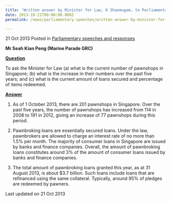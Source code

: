 ```yaml
---
title: 'Written answer by Minister for Law, K Shanmugam, to Parliamentary Question on Pawnshops'
date: 2013-10-21T00:00:00.000Z
permalink: /news/parliamentary-speeches/written-answer-by-minister-for-law-on-pawnshops

---
```




21 Oct 2013 Posted in [Parliamentary speeches and responses](/news/parliamentary-speeches)

**Mr Seah Kian Peng (Marine Parade GRC)**

**<u>Question</u>**  

To ask the Minister for Law (a) what is the current number of pawnshops in Singapore; (b) what is the increase in their numbers over the past five years; and (c) what is the current amount of loans secured and percentage of items redeemed.


**<u>Answer</u>**  

1. As of 1 October 2013, there are 201 pawnshops in Singapore. Over the past five years, the number of pawnshops has increased from 114 in 2008 to 191 in 2012, giving an increase of 77 pawnshops during this period.

2. Pawnbroking loans are essentially secured loans. Under the law, pawnbrokers are allowed to charge an interest rate of no more than 1.5% per month. The majority of consumer loans in Singapore are issued by banks and finance companies. Overall, the amount of pawnbroking loans constitutes around 3% of the amount of consumer loans issued by banks and finance companies.

3. The total amount of pawnbroking loans granted this year, as at 31 August 2013, is about $3.7 billion. Such loans include loans that are refinanced using the same collateral. Typically, around 95% of pledges are redeemed by pawners.


<p class="right-side-updated">Last updated on 21 Oct 2013</p> 

